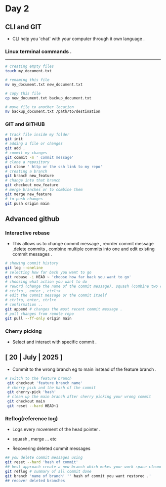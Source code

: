 # Day 2 
## CLI and GIT 
- CLI help you 'chat' with your computer through it own language .
### Linux terminal commands .
___
```bash
# creating empty files
touch my_document.txt

# renaming this file
mv my_document.txt new_document.txt

# copy this file
cp new_document.txt backup_document.txt 

# move file to another location
mv backup_document.txt /path/to/destination
```
### GIT and GITHUB 
```bash
# track file inside my folder 
git init 
# adding a file or changes 
git add .
# commit my changes 
git commit -m ' commit message'
# clone a repository 
git clone ' http or the ssh link to my repo'
# creating a branch 
git branch new_feature 
# change into that branch 
git checkout new_feature 
# merge branches or to combine them 
git merge new_feature 
# to push changes 
git push origin main 
```
## Advanced github 
###  Interactive rebase
- This allows us to change commit message , reorder commit message ,delete commits , combine multiple commits into one and edit existing commit messages .
```bash 
# showing commit history 
git log --oneline 
# selecting how far back you want to go 
git rebase -i HEAD ~ 'choose how far back you want to go'
# choosing what action you want to do 
# reword (change the name of the commit message), squash (combine two commit messages) 
# ctrl+o , enter , ctrl+x
# edit the commit message or the commit itself 
# ctrl+o, enter, ctrl+x
# confirmation ..
git append # changes the most recent commit message .
# pull changes from remote repo 
git pull --ff-only origin main
```

### Cherry picking 
- Select and interact with specific commit .

## [ 20 | July | 2025 ]   

- Commit to the wrong branch eg to main instead of the feature branch .
```bash 
# switch to the feature branch 
 git checkout 'feature branch name'
 # cherry pick and the hash of the commit 
 git cherry-pick 'hash'
 # clean up the main branch after cherry picking your wrong commit 
 git checkout main
 git reset --hard HEAD~1
 ```

 ### Reflog(reference log)
 - Logs every movement of the head pointer .
 - squash , merge ... etc 

 - Recovering deleted commit messages 
 ```bash 
 ## you delete commit messages using 
 git reset --hard 'hash of commit'
 ## best approach create a new branch which makes your work space cleaner 
 git reflog # summary of all commit done 
 git branch 'name of branch' '' hash of commit you want restored .'
 ## recover deleted branches 
 ```
 